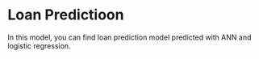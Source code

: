# Loan Predictioon

In this model, you can find loan prediction model predicted with ANN and logistic regression.

